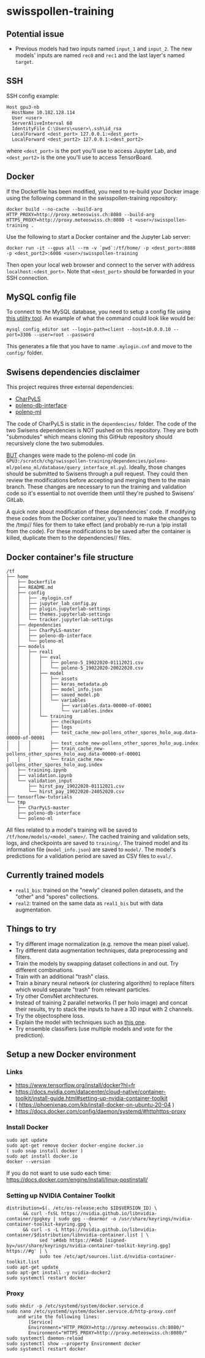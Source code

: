 # swisspollen-training

## Potential issue

- Previous models had two inputs named `input_1` and `input_2`. The new models' inputs are named `rec0` and `rec1` and the last layer's named `target`.

## SSH

SSH config example:
```
Host gpu3-nb
  HostName 10.182.128.114
  User <user>
  ServerAliveInterval 60
  IdentityFile C:\Users\<user>\.ssh\id_rsa
  LocalForward <dest_port> 127.0.0.1:<dest_port>
  LocalForward <dest_port2> 127.0.0.1:<dest_port2>
```

where `<dest_port>` is the port you'll use to access Jupyter Lab, and `<dest_port2>` is the one you'll use to access TensorBoard.

## Docker

If the Dockerfile has been modified, you need to re-build your Docker image using the following command in the swisspollen-training repository:

```docker build --no-cache --build-arg HTTP_PROXY=http://proxy.meteoswiss.ch:8080 --build-arg HTTPS_PROXY=http://proxy.meteoswiss.ch:8080 -t <user>/swisspollen-training .```

Use the following to start a Docker container and the Jupyter Lab server:

```docker run -it --gpus all --rm -v `pwd`:/tf/home/ -p <dest_port>:8888 -p <dest_port2>:6006 <user>/swisspollen-training```

Then open your local web browser and connect to the server with address `localhost:<dest_port>`. Note that `<dest_port>` should be forwarded in your SSH connection.

## MySQL config file

To connect to the MySQL database, you need to setup a config file using [this utility tool](https://dev.mysql.com/doc/refman/8.0/en/mysql-config-editor.html).
An example of what the command could look like would be:

```mysql_config_editor set --login-path=client --host=10.0.0.10 --port=3306 --user=root --password```

This generates a file that you have to name `.mylogin.cnf` and move to the `config/` folder.

## Swisens dependencies disclaimer

This project requires three external dependencies:
- [CharPyLS](https://github.com/Who8MyLunch/CharPyLS)
- [poleno-db-interface](https://gitlab.swisensdata.ch/swisens/poleno/software/poleno-db-interface)
- [poleno-ml](https://gitlab.swisensdata.ch/swisens/poleno/software/poleno-ml)

The code of CharPyLS is static in the `dependencies/` folder. The code of the two Swisens dependencies is NOT pushed on this repository. They are both "submodules" which means cloning this GitHub repository should recursively clone the two submodules.

<u>BUT</u> changes were made to the poleno-ml code (in `GPU3:/scratch/chg/swisspollen-training/dependencies/poleno-ml/poleno_ml/database/query_interface_ml.py`). Ideally, those changes should be submitted to Swisens through a pull request. They could then review the modifications before accepting and merging them to the main branch. These changes are necessary to run the training and validation code so it's essential to not override them until they're pushed to Swisens' GitLab.

A quick note about modification of these dependencies' code. If modifying these codes from the Docker container, you'll need to make the changes to the /tmp/<dependency>/ files for them to take effect (and probably re-run a !pip install from the code). For these modifications to be saved after the container is killed, duplicate them to the dependencies/<dependency>/ files.

## Docker container's file structure

```
/tf
├── home
│   ├── Dockerfile
│   ├── README.md
│   ├── config
│   │   ├── .mylogin.cnf
│   │   ├── jupyter_lab_config.py
│   │   ├── plugin.jupyterlab-settings
│   │   ├── themes.jupyterlab-settings
│   │   └── tracker.jupyterlab-settings
│   ├── dependencies
│   │   ├── CharPyLS-master
│   │   ├── poleno-db-interface
│   │   └── poleno-ml
│   ├── models
│   │   ├── real1
│   │   │   ├── eval
│   │   │   │   ├── poleno-5_19022020-01112021.csv
│   │   │   │   └── poleno-5_19022020-20022020.csv
│   │   │   ├── model
│   │   │   │   ├── assets
│   │   │   │   ├── keras_metadata.pb
│   │   │   │   ├── model_info.json
│   │   │   │   ├── saved_model.pb
│   │   │   │   └── variables
│   │   │   │       ├── variables.data-00000-of-00001
│   │   │   │       └── variables.index
│   │   │   └── training
│   │   │       ├── checkpoints
│   │   │       ├── logs
│   │   │       ├── test_cache_new-pollens_other_spores_holo_aug.data-00000-of-00001
│   │   │       ├── test_cache_new-pollens_other_spores_holo_aug.index
│   │   │       ├── train_cache_new-pollens_other_spores_holo_aug.data-00000-of-00001
│   │   │       └── train_cache_new-pollens_other_spores_holo_aug.index
│   ├── training.ipynb
│   ├── validation.ipynb
│   └── validation_input
│       ├── hirst_pay_19022020-01112021.csv
│       └── hirst_pay_19022020-24052020.csv
├── tensorflow-tutorials
└── tmp
    ├── CharPyLS-master
    ├── poleno-db-interface
    └── poleno-ml
```
    
All files related to a model's training will be saved to `/tf/home/models/<model_name>/`. The cached training and validation sets, logs, and checkpoints are saved to `training/`. The trained model and its information file (`model_info.json`) are saved to `model/`. The model's predictions for a validation period are saved as CSV files to `eval/`.

## Currently trained models

- `real1_bis`: trained on the "newly" cleaned pollen datasets, and the "other" and "spores" collections.
- `real2`: trained on the same data as `real1_bis` but with data augmentation.
  
## Things to try
  
- Try different image normalization (e.g. remove the mean pixel value).
- Try different data augmentation techniques, data preprocessing and filters.
- Train the models by swapping dataset collections in and out. Try different combinations.
- Train with an additional "trash" class.
- Train a binary neural network (or clustering algorithm) to replace filters which would separate "trash" from relevant particles.
- Try other ConvNet architectures.
- Instead of training 2 parallel networks (1 per holo image) and concat their results, try to stack the inputs to have a 3D input with 2 channels.
- Try the objectosphere loss.
- Explain the model with techniques such as [this one](https://towardsdatascience.com/understanding-your-convolution-network-with-visualizations-a4883441533b).
- Try ensemble classifiers (use multiple models and vote for the prediction).

## Setup a new Docker environment

### Links

- https://www.tensorflow.org/install/docker?hl=fr
- https://docs.nvidia.com/datacenter/cloud-native/container-toolkit/install-guide.html#setting-up-nvidia-container-toolkit
- ( https://phoenixnap.com/kb/install-docker-on-ubuntu-20-04 )
- https://docs.docker.com/config/daemon/systemd/#httphttps-proxy

### Install Docker
```
sudo apt update
sudo apt-get remove docker docker-engine docker.io
( sudo snap install docker )
sudo apt install docker.io
docker --version
```
If you do not want to use sudo each time:
https://docs.docker.com/engine/install/linux-postinstall/

### Setting up NVIDIA Container Toolkit
```
distribution=$(. /etc/os-release;echo $ID$VERSION_ID) \
      && curl -fsSL https://nvidia.github.io/libnvidia-container/gpgkey | sudo gpg --dearmor -o /usr/share/keyrings/nvidia-container-toolkit-keyring.gpg \
      && curl -s -L https://nvidia.github.io/libnvidia-container/$distribution/libnvidia-container.list | \
            sed 's#deb https://#deb [signed-by=/usr/share/keyrings/nvidia-container-toolkit-keyring.gpg] https://#g' | \
            sudo tee /etc/apt/sources.list.d/nvidia-container-toolkit.list
sudo apt-get update
sudo apt-get install -y nvidia-docker2
sudo systemctl restart docker
```

### Proxy
```
sudo mkdir -p /etc/systemd/system/docker.service.d
sudo nano /etc/systemd/system/docker.service.d/http-proxy.conf
	and write the following lines:
		[Service]
		Environment="HTTP_PROXY=http://proxy.meteoswiss.ch:8080/"
		Environment="HTTPS_PROXY=http://proxy.meteoswiss.ch:8080/"
sudo systemctl daemon-reload
sudo systemctl show --property Environment docker
sudo systemctl restart docker
```

